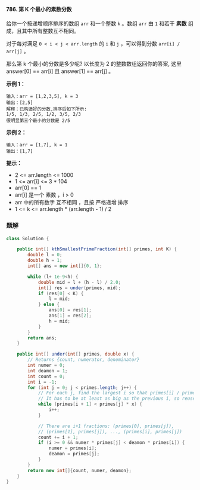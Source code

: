 #### 786. 第 K 个最小的素数分数

给你一个按递增顺序排序的数组 `arr` 和一个整数 `k` 。数组 `arr` 由 `1` 和若干 **素数** 组成，且其中所有整数互不相同。

对于每对满足 `0 < i < j < arr.length` 的 `i` 和 `j` ，可以得到分数 `arr[i] / arr[j]` 。

那么第 k 个最小的分数是多少呢?  以长度为 2 的整数数组返回你的答案, 这里 answer[0] == arr[i] 且 answer[1] == arr[j] 。

**示例 1：**

```shell
输入：arr = [1,2,3,5], k = 3
输出：[2,5]
解释：已构造好的分数,排序后如下所示: 
1/5, 1/3, 2/5, 1/2, 3/5, 2/3
很明显第三个最小的分数是 2/5
```

**示例 2：**

```shell
输入：arr = [1,7], k = 1
输出：[1,7]
```

**提示：**

* 2 <= arr.length <= 1000
* 1 <= arr[i] <= 3 * 104
* arr[0] == 1
* arr[i] 是一个 素数 ，i > 0
* arr 中的所有数字 互不相同 ，且按 严格递增 排序
* 1 <= k <= arr.length * (arr.length - 1) / 2

### 题解

```java
class Solution {

    public int[] kthSmallestPrimeFraction(int[] primes, int K) {
        double l = 0;
        double h = 1;
        int[] ans = new int[]{0, 1};

        while (l+ 1e-9<h) {
            double mid = l + (h - l) / 2.0;
            int[] res = under(primes, mid);
            if (res[0] < K) {
                l = mid;
            } else {
                ans[0] = res[1];
                ans[1] = res[2];
                h = mid;
            }
        }
        return ans;
    }

    public int[] under(int[] primes, double x) {
        // Returns {count, numerator, denominator}
        int numer = 0;
        int deamon = 1;
        int count = 0;
        int i = -1;
        for (int j = 0; j < primes.length; j++) {
            // For each j, find the largest i so that primes[i] / primes[j] < x
            // It has to be at least as big as the previous i, so reuse it ("two pointer")
            while (primes[i + 1] < primes[j] * x) {
                i++;
            }

            // There are i+1 fractions: (primes[0], primes[j]),
            // (primes[1], primes[j]), ..., (primes[i], primes[j])
            count += i + 1;
            if (i >= 0 && numer * primes[j] < deamon * primes[i]) {
                numer = primes[i];
                deamon = primes[j];
            }
        }
        return new int[]{count, numer, deamon};
    }
}
```

